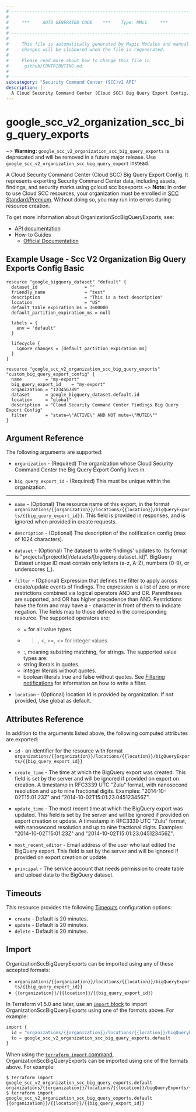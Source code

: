 ```yaml
---
# ----------------------------------------------------------------------------
#
#     ***     AUTO GENERATED CODE    ***    Type: MMv1     ***
#
# ----------------------------------------------------------------------------
#
#     This file is automatically generated by Magic Modules and manual
#     changes will be clobbered when the file is regenerated.
#
#     Please read more about how to change this file in
#     .github/CONTRIBUTING.md.
#
# ----------------------------------------------------------------------------
subcategory: "Security Command Center (SCC)v2 API"
description: |-
  A Cloud Security Command Center (Cloud SCC) Big Query Export Config.
---
```


# google_scc_v2_organization_scc_big_query_exports
~> **Warning:** `google_scc_v2_organization_scc_big_query_exports` is deprecated and will be removed in a future major release. Use `google_scc_v2_organization_scc_big_query_export` instead.

A Cloud Security Command Center (Cloud SCC) Big Query Export Config.
It represents exporting Security Command Center data, including assets, findings, and security marks
using gcloud scc bqexports
~> **Note:** In order to use Cloud SCC resources, your organization must be enrolled
in [SCC Standard/Premium](https://cloud.google.com/security-command-center/docs/quickstart-security-command-center).
Without doing so, you may run into errors during resource creation.


To get more information about OrganizationSccBigQueryExports, see:

* [API documentation](https://cloud.google.com/security-command-center/docs/reference/rest/v2/organizations.locations.bigQueryExports)
* How-to Guides
    * [Official Documentation](https://cloud.google.com/security-command-center/docs/how-to-analyze-findings-in-big-query)

## Example Usage - Scc V2 Organization Big Query Exports Config Basic


```hcl
resource "google_bigquery_dataset" "default" {
  dataset_id                  = ""
  friendly_name               = "test"
  description                 = "This is a test description"
  location                    = "US"
  default_table_expiration_ms = 3600000
  default_partition_expiration_ms = null

  labels = {
    env = "default"
  }

  lifecycle {
    ignore_changes = [default_partition_expiration_ms]
  }
}

resource "google_scc_v2_organization_scc_big_query_exports" "custom_big_query_export_config" {
  name         = "my-export"
  big_query_export_id    = "my-export"
  organization = "123456789"
  dataset      = google_bigquery_dataset.default.id
  location     = "global"
  description  = "Cloud Security Command Center Findings Big Query Export Config"
  filter       = "state=\"ACTIVE\" AND NOT mute=\"MUTED\""
}
```

## Argument Reference

The following arguments are supported:


* `organization` -
  (Required)
  The organization whose Cloud Security Command Center the Big Query Export
  Config lives in.

* `big_query_export_id` -
  (Required)
  This must be unique within the organization.


- - -


* `name` -
  (Optional)
  The resource name of this export, in the format
  `organizations/{{organization}}/locations/{{location}}/bigQueryExports/{{big_query_export_id}}`.
  This field is provided in responses, and is ignored when provided in create requests.

* `description` -
  (Optional)
  The description of the notification config (max of 1024 characters).

* `dataset` -
  (Optional)
  The dataset to write findings' updates to.
  Its format is "projects/[projectId]/datasets/[bigquery_dataset_id]".
  BigQuery Dataset unique ID must contain only letters (a-z, A-Z), numbers (0-9), or underscores (_).

* `filter` -
  (Optional)
  Expression that defines the filter to apply across create/update
  events of findings. The
  expression is a list of zero or more restrictions combined via
  logical operators AND and OR. Parentheses are supported, and OR
  has higher precedence than AND.
  Restrictions have the form <field> <operator> <value> and may have
  a - character in front of them to indicate negation. The fields
  map to those defined in the corresponding resource.
  The supported operators are:
  * = for all value types.
  * >, <, >=, <= for integer values.
  * :, meaning substring matching, for strings.
  The supported value types are:
  * string literals in quotes.
  * integer literals without quotes.
  * boolean literals true and false without quotes.
  See
  [Filtering notifications](https://cloud.google.com/security-command-center/docs/how-to-api-filter-notifications)
  for information on how to write a filter.

* `location` -
  (Optional)
  location Id is provided by organization. If not provided, Use global as default.


## Attributes Reference

In addition to the arguments listed above, the following computed attributes are exported:

* `id` - an identifier for the resource with format `organizations/{{organization}}/locations/{{location}}/bigQueryExports/{{big_query_export_id}}`

* `create_time` -
  The time at which the BigQuery export was created. This field is set by the server and will be ignored if provided on export on creation.
  A timestamp in RFC3339 UTC "Zulu" format, with nanosecond resolution and up to nine fractional digits.
  Examples: "2014-10-02T15:01:23Z" and "2014-10-02T15:01:23.045123456Z".

* `update_time` -
  The most recent time at which the BigQuery export was updated. This field is set by the server and will be ignored if provided on export creation or update.
  A timestamp in RFC3339 UTC "Zulu" format, with nanosecond resolution and up to nine fractional digits.
  Examples: "2014-10-02T15:01:23Z" and "2014-10-02T15:01:23.045123456Z".

* `most_recent_editor` -
  Email address of the user who last edited the BigQuery export.
  This field is set by the server and will be ignored if provided on export creation or update.

* `principal` -
  The service account that needs permission to create table and upload data to the BigQuery dataset.


## Timeouts

This resource provides the following
[Timeouts](https://developer.hashicorp.com/terraform/plugin/sdkv2/resources/retries-and-customizable-timeouts) configuration options:

- `create` - Default is 20 minutes.
- `update` - Default is 20 minutes.
- `delete` - Default is 20 minutes.

## Import


OrganizationSccBigQueryExports can be imported using any of these accepted formats:

* `organizations/{{organization}}/locations/{{location}}/bigQueryExports/{{big_query_export_id}}`
* `{{organization}}/{{location}}/{{big_query_export_id}}`


In Terraform v1.5.0 and later, use an [`import` block](https://developer.hashicorp.com/terraform/language/import) to import OrganizationSccBigQueryExports using one of the formats above. For example:

```tf
import {
  id = "organizations/{{organization}}/locations/{{location}}/bigQueryExports/{{big_query_export_id}}"
  to = google_scc_v2_organization_scc_big_query_exports.default
}
```

When using the [`terraform import` command](https://developer.hashicorp.com/terraform/cli/commands/import), OrganizationSccBigQueryExports can be imported using one of the formats above. For example:

```
$ terraform import google_scc_v2_organization_scc_big_query_exports.default organizations/{{organization}}/locations/{{location}}/bigQueryExports/{{big_query_export_id}}
$ terraform import google_scc_v2_organization_scc_big_query_exports.default {{organization}}/{{location}}/{{big_query_export_id}}
```
